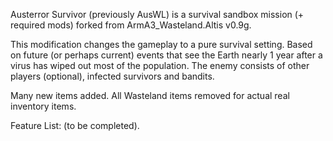 Austerror Survivor (previously AusWL) is a survival sandbox mission (+ required mods) forked from ArmA3_Wasteland.Altis v0.9g.

This modification changes the gameplay to a pure survival setting. Based on future (or perhaps current) events that see the
Earth nearly 1 year after a virus has wiped out most of the population. The enemy consists of other players (optional), infected
survivors and bandits.

Many new items added. All Wasteland items removed for actual real inventory items.

Feature List: (to be completed).
